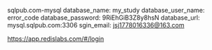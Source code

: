sqlpub.com-mysql
	database_name: my_study
	database_user_name: error_code
	database_password: 9RiEhGiB3Z8y8hsN
	database_url: mysql.sqlpub.com:3306
	sgin_email: jsj1778016336@163.com


https://app.redislabs.com/#/login


